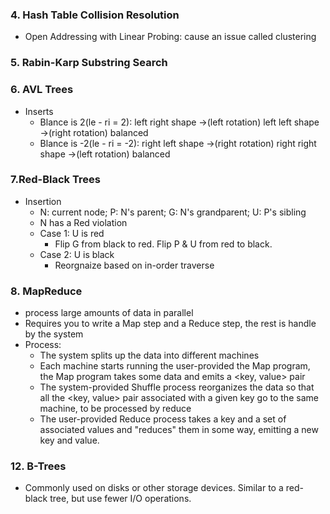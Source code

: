 ### 4. Hash Table Collision Resolution
* Open Addressing with Linear Probing: cause an issue called clustering

### 5. Rabin-Karp Substring Search

### 6. AVL Trees
* Inserts
   * Blance is 2(le - ri = 2): left right shape ->(left rotation) left left shape ->(right rotation) balanced
   * Blance is -2(le - ri = -2): right left shape ->(right rotation) right right shape ->(left rotation) balanced

### 7.Red-Black Trees
* Insertion
   * N: current node; P: N's parent; G: N's grandparent; U: P's sibling
   * N has a Red violation
   * Case 1: U is red
     * Flip G from black to red. Flip P & U from red to black.
   * Case 2: U is black
     * Reorgnaize based on in-order traverse

### 8. MapReduce
* process large amounts of data in parallel
* Requires you to write a Map step and a Reduce step, the rest is handle by the system
* Process:
   * The system splits up the data into different machines
   * Each machine starts running the user-provided the Map program, the Map program takes some data and emits a <key, value> pair
   * The system-provided Shuffle process reorganizes the data so that all the <key, value> pair associated with a given key go to the same machine, to be processed by reduce
   * The user-provided Reduce process takes a key and a set of associated values and "reduces" them in some way, emitting a new key and value.
   
### 12. B-Trees
* Commonly used on disks or other storage devices. Similar to a red-black tree, but use fewer I/O operations.
